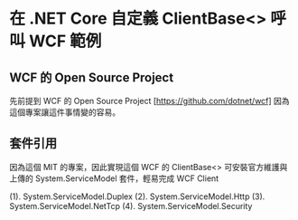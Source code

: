 # 在 .NET Core 自定義 ClientBase<> 呼叫 WCF 範例


## WCF 的 Open Source Project

先前提到 WCF 的 Open Source Project [https://github.com/dotnet/wcf] 因為這個專案讓這件事情變的容易。

## 套件引用

因為這個 MIT 的專案，因此實現這個 WCF 的 ClientBase<> 可安裝官方維護與上傳的 System.ServiceModel 套件，輕易完成 WCF Client

(1). System.ServiceModel.Duplex
(2). System.ServiceModel.Http
(3). System.ServiceModel.NetTcp
(4). System.ServiceModel.Security